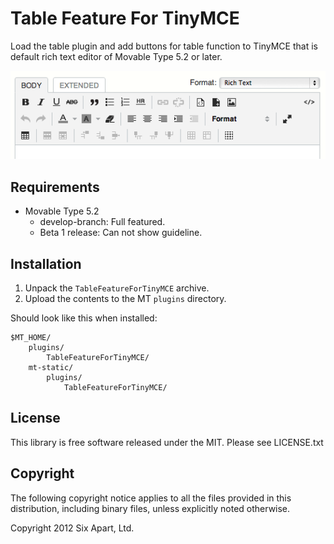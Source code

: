 # Table Feature For TinyMCE

Load the table plugin and add buttons for table function to TinyMCE that is default rich text editor of Movable Type 5.2 or later.

![Screenshot](https://github.com/movabletype/mt-plugin-table-feature-for-tinymce/raw/master/artwork/screenshot.png)


## Requirements

* Movable Type 5.2
  * develop-branch: Full featured.
  * Beta 1 release: Can not show guideline. 

## Installation

1. Unpack the `TableFeatureForTinyMCE` archive.
2. Upload the contents to the MT `plugins` directory.

Should look like this when installed:

    $MT_HOME/
        plugins/
            TableFeatureForTinyMCE/
        mt-static/
            plugins/
                TableFeatureForTinyMCE/
            

## License

This library is free software released under the MIT. Please see LICENSE.txt
 
 
## Copyright

The following copyright notice applies to all the files provided in this
distribution, including binary files, unless explicitly noted otherwise.

Copyright 2012 Six Apart, Ltd.
